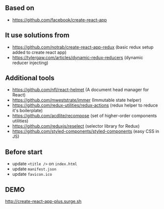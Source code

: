 ## Based on
- https://github.com/facebook/create-react-app

## It use solutions from
- https://github.com/notrab/create-react-app-redux (basic redux setup added to create react app)
- https://tylergaw.com/articles/dynamic-redux-reducers (dynamic reducer injecting)

## Additional tools
- https://github.com/nfl/react-helmet (A document head manager for React)
- https://github.com/mweststrate/immer (Immutable state helper)
- https://github.com/redux-utilities/redux-actions (redux helper to reduce it's boilerplate)
- https://github.com/acdlite/recompose (set of higher-order components utilities)
- https://github.com/reduxjs/reselect (selector library for Redux)
- https://github.com/styled-components/styled-components (easy CSS in JS)

## Before start
- update `<title />` on `index.html`
- update `manifest.json`
- update `favicon.ico`

## DEMO
http://create-react-app-plus.surge.sh
